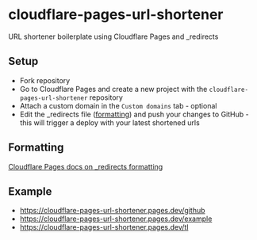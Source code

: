 # cloudflare-pages-url-shortener

URL shortener boilerplate using Cloudflare Pages and \_redirects

## Setup

- Fork repository
- Go to Cloudflare Pages and create a new project with the `cloudflare-pages-url-shortener` repository
- Attach a custom domain in the `Custom domains` tab - optional
- Edit the \_redirects file ([formatting](https://developers.cloudflare.com/pages/platform/redirects)) and push your changes to GitHub - this will trigger a deploy with your latest shortened urls

## Formatting

[Cloudflare Pages docs on \_redirects formatting](https://developers.cloudflare.com/pages/platform/redirects)

## Example

- https://cloudflare-pages-url-shortener.pages.dev/github
- https://cloudflare-pages-url-shortener.pages.dev/example
- https://cloudflare-pages-url-shortener.pages.dev/tl
